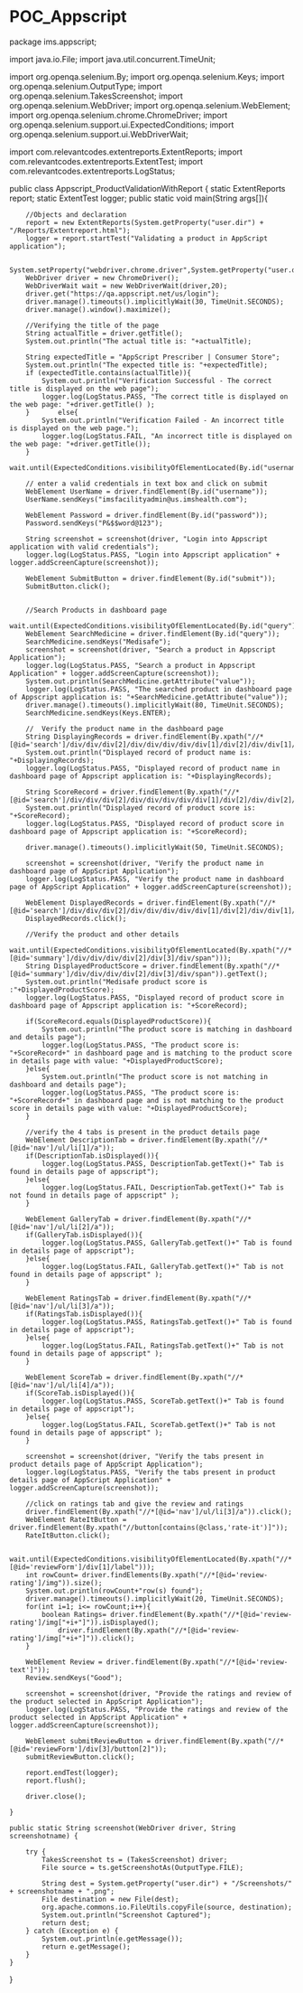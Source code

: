 # POC_Appscript
package ims.appscript;

import java.io.File;
import java.util.concurrent.TimeUnit;

import org.openqa.selenium.By;
import org.openqa.selenium.Keys;
import org.openqa.selenium.OutputType;
import org.openqa.selenium.TakesScreenshot;
import org.openqa.selenium.WebDriver;
import org.openqa.selenium.WebElement;
import org.openqa.selenium.chrome.ChromeDriver;
import org.openqa.selenium.support.ui.ExpectedConditions;
import org.openqa.selenium.support.ui.WebDriverWait;

import com.relevantcodes.extentreports.ExtentReports;
import com.relevantcodes.extentreports.ExtentTest;
import com.relevantcodes.extentreports.LogStatus;

public class Appscript_ProductValidationWithReport {
	static ExtentReports report;
	static ExtentTest logger;
	public static void main(String args[]){

		//Objects and declaration
		report = new ExtentReports(System.getProperty("user.dir") + "/Reports/Extentreport.html");
		logger = report.startTest("Validating a product in AppScript application");
		
		System.setProperty("webdriver.chrome.driver",System.getProperty("user.dir")+"/chromedriver.exe");
		WebDriver driver = new ChromeDriver();
		WebDriverWait wait = new WebDriverWait(driver,20);
		driver.get("https://qa.appscript.net/us/login");
		driver.manage().timeouts().implicitlyWait(30, TimeUnit.SECONDS);
		driver.manage().window().maximize();
		
		//Verifying the title of the page
		String actualTitle = driver.getTitle();
		System.out.println("The actual title is: "+actualTitle);
		
		String expectedTitle = "AppScript Prescriber | Consumer Store";
		System.out.println("The expected title is: "+expectedTitle);
		if (expectedTitle.contains(actualTitle)){
			System.out.println("Verification Successful - The correct title is displayed on the web page");
			logger.log(LogStatus.PASS, "The correct title is displayed on the web page: "+driver.getTitle() );
		}       else{
			System.out.println("Verification Failed - An incorrect title is displayed on the web page.");
			logger.log(LogStatus.FAIL, "An incorrect title is displayed on the web page: "+driver.getTitle());
		}
		wait.until(ExpectedConditions.visibilityOfElementLocated(By.id("username")));
		
		// enter a valid credentials in text box and click on submit
		WebElement UserName = driver.findElement(By.id("username"));
		UserName.sendKeys("imsfacilityadmin@us.imshealth.com");

		WebElement Password = driver.findElement(By.id("password"));
		Password.sendKeys("P&$$word@123");
		
		String screenshot = screenshot(driver, "Login into Appscript application with valid credentials");
		logger.log(LogStatus.PASS, "Login into Appscript application" + logger.addScreenCapture(screenshot));
		
		WebElement SubmitButton = driver.findElement(By.id("submit"));
		SubmitButton.click();
		
		
		//Search Products in dashboard page
		wait.until(ExpectedConditions.visibilityOfElementLocated(By.id("query")));
		WebElement SearchMedicine = driver.findElement(By.id("query"));
		SearchMedicine.sendKeys("Medisafe");
		screenshot = screenshot(driver, "Search a product in Appscript Application");
		logger.log(LogStatus.PASS, "Search a product in Appscript Application" + logger.addScreenCapture(screenshot));
		System.out.println(SearchMedicine.getAttribute("value"));
		logger.log(LogStatus.PASS, "The searched product in dashboard page of Appscript application is: "+SearchMedicine.getAttribute("value"));
		driver.manage().timeouts().implicitlyWait(80, TimeUnit.SECONDS);
		SearchMedicine.sendKeys(Keys.ENTER);
		
		//	Verify the product name in the dashboard page
		String DisplayingRecords = driver.findElement(By.xpath("//*[@id='search']/div/div/div[2]/div/div/div/div/div[1]/div[2]/div/div[1]/div")).getText();
		System.out.println("Displayed record of product name is: "+DisplayingRecords);
		logger.log(LogStatus.PASS, "Displayed record of product name in dashboard page of Appscript application is: "+DisplayingRecords);
		
		String ScoreRecord = driver.findElement(By.xpath("//*[@id='search']/div/div/div[2]/div/div/div/div/div[1]/div[2]/div/div[2]/div/div[2]/div/span[2]")).getText();
		System.out.println("Displayed record of product score is: "+ScoreRecord);
		logger.log(LogStatus.PASS, "Displayed record of product score in dashboard page of Appscript application is: "+ScoreRecord);
		
		driver.manage().timeouts().implicitlyWait(50, TimeUnit.SECONDS);
		
		screenshot = screenshot(driver, "Verify the product name in dashboard page of AppScript Application");
		logger.log(LogStatus.PASS, "Verify the product name in dashboard page of AppScript Application" + logger.addScreenCapture(screenshot));
		
		WebElement DisplayedRecords = driver.findElement(By.xpath("//*[@id='search']/div/div/div[2]/div/div/div/div/div[1]/div[2]/div/div[1]/div"));
		DisplayedRecords.click();
		
		//Verify the product and other details 
		wait.until(ExpectedConditions.visibilityOfElementLocated(By.xpath("//*[@id='summary']/div/div/div/div[2]/div[3]/div/span")));
		String DisplayedProductScore = driver.findElement(By.xpath("//*[@id='summary']/div/div/div/div[2]/div[3]/div/span")).getText();
		System.out.println("Medisafe product score is :"+DisplayedProductScore);
		logger.log(LogStatus.PASS, "Displayed record of product score in dashboard page of Appscript application is: "+ScoreRecord);
		
		if(ScoreRecord.equals(DisplayedProductScore)){
			System.out.println("The product score is matching in dashboard and details page");
			logger.log(LogStatus.PASS, "The product score is: "+ScoreRecord+" in dashboard page and is matching to the product score in details page with value: "+DisplayedProductScore);
		}else{
			System.out.println("The product score is not matching in dashboard and details page");
			logger.log(LogStatus.PASS, "The product score is: "+ScoreRecord+" in dashboard page and is not matching to the product score in details page with value: "+DisplayedProductScore);
		}
		
		//verify the 4 tabs is present in the product details page
		WebElement DescriptionTab = driver.findElement(By.xpath("//*[@id='nav']/ul/li[1]/a"));
		if(DescriptionTab.isDisplayed()){
			logger.log(LogStatus.PASS, DescriptionTab.getText()+" Tab is found in details page of appscript");
		}else{
			logger.log(LogStatus.FAIL, DescriptionTab.getText()+" Tab is not found in details page of appscript" );
		}
		
		WebElement GalleryTab = driver.findElement(By.xpath("//*[@id='nav']/ul/li[2]/a"));
		if(GalleryTab.isDisplayed()){
			logger.log(LogStatus.PASS, GalleryTab.getText()+" Tab is found in details page of appscript");
		}else{
			logger.log(LogStatus.FAIL, GalleryTab.getText()+" Tab is not found in details page of appscript" );
		}
		
		WebElement RatingsTab = driver.findElement(By.xpath("//*[@id='nav']/ul/li[3]/a"));
		if(RatingsTab.isDisplayed()){
			logger.log(LogStatus.PASS, RatingsTab.getText()+" Tab is found in details page of appscript");
		}else{
			logger.log(LogStatus.FAIL, RatingsTab.getText()+" Tab is not found in details page of appscript" );
		}
		
		WebElement ScoreTab = driver.findElement(By.xpath("//*[@id='nav']/ul/li[4]/a"));
		if(ScoreTab.isDisplayed()){
			logger.log(LogStatus.PASS, ScoreTab.getText()+" Tab is found in details page of appscript");
		}else{
			logger.log(LogStatus.FAIL, ScoreTab.getText()+" Tab is not found in details page of appscript" );
		}
		
		screenshot = screenshot(driver, "Verify the tabs present in product details page of AppScript Application");
		logger.log(LogStatus.PASS, "Verify the tabs present in product details page of AppScript Application" + logger.addScreenCapture(screenshot));
		
		//click on ratings tab and give the review and ratings
		driver.findElement(By.xpath("//*[@id='nav']/ul/li[3]/a")).click();
		WebElement RateItButton = driver.findElement(By.xpath("//button[contains(@class,'rate-it')]"));
		RateItButton.click();
		
		wait.until(ExpectedConditions.visibilityOfElementLocated(By.xpath("//*[@id='reviewForm']/div[1]/label")));
		int rowCount= driver.findElements(By.xpath("//*[@id='review-rating']/img")).size();
		System.out.println(rowCount+"row(s) found");
		driver.manage().timeouts().implicitlyWait(20, TimeUnit.SECONDS);
		for(int i=1; i<= rowCount;i++){
			boolean Ratings= driver.findElement(By.xpath("//*[@id='review-rating']/img["+i+"]")).isDisplayed();
				driver.findElement(By.xpath("//*[@id='review-rating']/img["+i+"]")).click();
		}
		
		WebElement Review = driver.findElement(By.xpath("//*[@id='review-text']"));
		Review.sendKeys("Good");
		
		screenshot = screenshot(driver, "Provide the ratings and review of the product selected in AppScript Application");
		logger.log(LogStatus.PASS, "Provide the ratings and review of the product selected in AppScript Application" + logger.addScreenCapture(screenshot));
		
		WebElement submitReviewButton = driver.findElement(By.xpath("//*[@id='reviewForm']/div[3]/button[2]"));
		submitReviewButton.click();
		
		report.endTest(logger);
		report.flush();
		
		driver.close();
	
	}
	
	public static String screenshot(WebDriver driver, String screenshotname) {

		try {
			TakesScreenshot ts = (TakesScreenshot) driver;
			File source = ts.getScreenshotAs(OutputType.FILE);

			String dest = System.getProperty("user.dir") + "/Screenshots/" + screenshotname + ".png";
			File destination = new File(dest);
			org.apache.commons.io.FileUtils.copyFile(source, destination);
			System.out.println("Screenshot Captured");
			return dest;
		} catch (Exception e) {
			System.out.println(e.getMessage());
			return e.getMessage();
		}
	}

}


